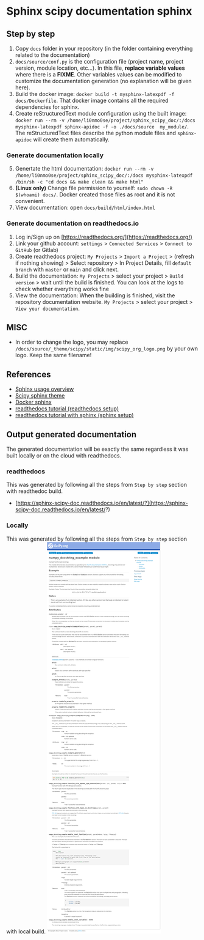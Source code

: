 # Sphinx scipy documentation sphinx

## Step by step


1. Copy `docs` folder in your repository (in the folder containing everything related to the documentation)
2. `docs/source/conf.py` is the configuration file (project name, project version, module location, etc...). In this file, **replace variable values** where there is a **FIXME**. Other variables values can be modified to customize the documentation generation (no explanation will be given here).
3. Build the docker image: `docker build -t mysphinx-latexpdf -f docs/Dockerfile`. That docker image contains all the required dependencies for sphinx.
4. Create reStructuredText module configuration using the built image: `docker run --rm -v /home/li0nmo0se/project/sphinx_scipy_doc/:/docs mysphinx-latexpdf sphinx-apidoc -f -o ./docs/source  my_module/`. The reStructuredText files describe the python module files and `sphinx-apidoc` will create them automatically.

### Generate documentation locally

5. Genertate the html documentation: `docker run --rm -v  /home/li0nmo0se/project/sphinx_scipy_doc/:/docs mysphinx-latexpdf /bin/sh -c "cd docs && make clean && make html"`
6. **(Linux only)** Change file permission to yourself: `sudo chown -R $(whoami) docs/`. Docker created those files as root and it is not convenient.
7. View documentation: open `docs/build/html/index.html`

### Generate documentation on readthedocs.io

1. Log in/Sign up on [https://readthedocs.org/](https://readthedocs.org/)
2. Link your github account: `settings` > `Connected Services` > `Connect to GitHub` (or Gitlab)
3. Create readthedocs project: `My Projects` > `Import a Project`  > (refresh if nothing showing) > Select repository > In Project Details, fill `default branch` with `master` or `main` and click next.
4. Build the documentation: `My Projects` > select your project > `Build version` > wait until the build is finished. You can look at the logs to check whether everything works fine
5. View the documentation: When the building is finished, visit the repository documentation website. `My Projects` > select your project > `View your documentation`.

## MISC

* In order to change the logo, you may replace `/docs/source/_theme/scipy/static/img/scipy_org_logo.png` by your own logo. Keep the same filename!

## References

* [Sphinx usage overview](https://shunsvineyard.info/2019/09/19/use-sphinx-for-python-documentation/)
* [Scipy sphinx theme](https://github.com/scipy/scipy-sphinx-theme)
* [Docker sphinx](https://github.com/plaindocs/docker-sphinx)
* [readthedocs tutorial (readthedocs setup)](https://sphinx-rtd-tutorial.readthedocs.io/en/latest/read-the-docs.html)
* [readthedocs tutorial with sphinx (sphinx setup)](https://samnicholls.net/2016/06/15/how-to-sphinx-readthedocs/)

## Output generated documentation

The generated documentation will be exactly the same regardless it was built locally or on the cloud with readthedocs.

### readthedocs

This was generated by following all the steps from `Step by step` section with readthedoc build.
* [https://sphinx-scipy-doc.readthedocs.io/en/latest/?](https://sphinx-scipy-doc.readthedocs.io/en/latest/?)
### Locally

This was generated by following all the steps from `Step by step` section with local build.
![](generated_doc.png)
